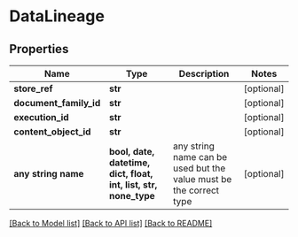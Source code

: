 # DataLineage


## Properties
Name | Type | Description | Notes
------------ | ------------- | ------------- | -------------
**store_ref** | **str** |  | [optional] 
**document_family_id** | **str** |  | [optional] 
**execution_id** | **str** |  | [optional] 
**content_object_id** | **str** |  | [optional] 
**any string name** | **bool, date, datetime, dict, float, int, list, str, none_type** | any string name can be used but the value must be the correct type | [optional]

[[Back to Model list]](../README.md#documentation-for-models) [[Back to API list]](../README.md#documentation-for-api-endpoints) [[Back to README]](../README.md)


